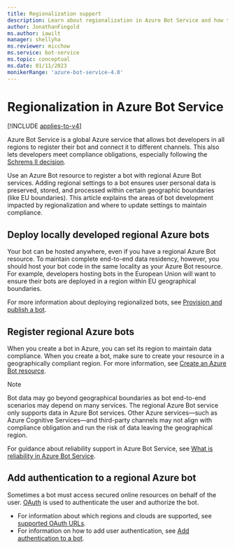 ```yaml
---
title: Regionalization support
description: Learn about regionalization in Azure Bot Service and how to meet your data compliance requirements.
author: JonathanFingold
ms.author: iawilt
manager: shellyha
ms.reviewer: micchow
ms.service: bot-service
ms.topic: conceptual
ms.date: 01/11/2023
monikerRange: 'azure-bot-service-4.0'
---
```


# Regionalization in Azure Bot Service

[!INCLUDE [applies-to-v4](../includes/applies-to-v4-current.md)]

Azure Bot Service is a global Azure service that allows bot developers in all regions to register their bot and connect it to different channels. This also lets developers meet compliance obligations, especially following the [Schrems II decision](https://blogs.microsoft.com/eupolicy/2021/05/06/eu-data-boundary/).

Use an Azure Bot resource to register a bot with regional Azure Bot services. Adding regional settings to a bot ensures user personal data is preserved, stored, and processed within certain geographic boundaries (like EU boundaries). This article explains the areas of bot development impacted by regionalization and where to update settings to maintain compliance.

## Deploy locally developed regional Azure bots

Your bot can be hosted anywhere, even if you have a regional Azure Bot resource. To maintain complete end-to-end data residency, however, you should host your bot code in the same locality as your Azure Bot resource. For example, developers hosting bots in the European Union will want to ensure their bots are deployed in a region within EU geographical boundaries.

For more information about deploying regionalized bots, see [Provision and publish a bot](../provision-and-publish-a-bot.md).

## Register regional Azure bots

When you create a bot in Azure, you can set its region to maintain data compliance. When you create a bot, make sure to create your resource in a geographically compliant region. For more information, see [Create an Azure Bot resource](abs-quickstart.md#create-the-resource).

>[!NOTE]
> Bot data may go beyond geographical boundaries as bot end-to-end scenarios may depend on many services.
> The regional Azure Bot service only supports data in Azure Bot services. Other Azure services&mdash;such as Azure Cognitive Services&mdash;and third-party channels may not align with compliance obligation and run the risk of data leaving the geographical region.  

For guidance about reliability support in Azure Bot Service, see [What is reliability in Azure Bot Service](/azure/reliability/reliability-bot).

## Add authentication to a regional Azure bot

Sometimes a bot must access secured online resources on behalf of the user. [OAuth](bot-builder-concept-authentication.md) is used to authenticate the user and authorize the bot.

- For information about which regions and clouds are supported, see [supported OAuth URLs](../ref-oauth-redirect-urls.md).
- For information on how to add user authentication, see [Add authentication to a bot](bot-builder-authentication.md).
